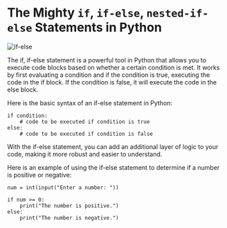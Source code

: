 # The Mighty `if`, `if-else`, `nested-if-else` Statements in Python

![if-else](https://www.freecodecamp.org/news/content/images/2022/03/image-89.png)

The if, if-else statement is a powerful tool in Python that allows you to execute code blocks based on whether a certain condition is met. It works by first evaluating a condition and if the condition is true, executing the code in the if block. If the condition is false, it will execute the code in the else block.

Here is the basic syntax of an if-else statement in Python:

    if condition:
        # code to be executed if condition is true
    else:
        # code to be executed if condition is false

With the if-else statement, you can add an additional layer of logic to your code, making it more robust and easier to understand.

Here is an example of using the if-else statement to determine if a number is positive or negative:

    num = int(input("Enter a number: "))

    if num >= 0:
        print("The number is positive.")
    else:
        print("The number is negative.")

